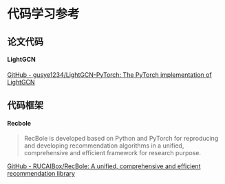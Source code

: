 # 代码学习参考

## 论文代码

#### LightGCN
[GitHub - gusye1234/LightGCN-PyTorch: The PyTorch implementation of LightGCN](https://github.com/gusye1234/LightGCN-PyTorch)

## 代码框架
#### Recbole
> RecBole is developed based on Python and PyTorch for reproducing and developing recommendation algorithms in a unified, comprehensive and efficient framework for research purpose.

[GitHub - RUCAIBox/RecBole: A unified, comprehensive and efficient recommendation library](https://github.com/RUCAIBox/RecBole)

